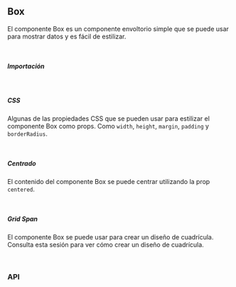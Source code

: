 ## Box

El componente Box es un componente envoltorio simple que se puede usar para mostrar datos y es fácil de estilizar.

<div>
<LeSourceButton url="https://github.com/hiimlex/leux/tree/main/src/components/Box"></LeSourceButton>
</div>

<br/>

##### Importación

<div>
	<ImportPreview></ImportPreview>
</div>

<br/>

##### CSS

Algunas de las propiedades CSS que se pueden usar para estilizar el componente Box como props. Como `width`, `height`, `margin`, `padding` y `borderRadius`.

<div>
	<BoxCssPreview></BoxCssPreview>
</div>

<br/>

##### Centrado

El contenido del componente Box se puede centrar utilizando la prop `centered`.

<div>
	<BoxCenteredPreview></BoxCenteredPreview>
</div>

<br/>

##### Grid Span

El componente Box se puede usar para crear un diseño de cuadrícula. Consulta <NavLink to="/layout/grid#span">esta</NavLink> sesión para ver cómo crear un diseño de cuadrícula.

<br/>

### API

<div>
<BoxTableApi>
</BoxTableApi>
</div>
<br/>
